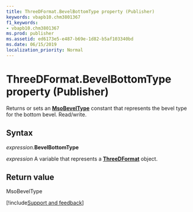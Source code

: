 ```yaml
---
title: ThreeDFormat.BevelBottomType property (Publisher)
keywords: vbapb10.chm3801367
f1_keywords:
- vbapb10.chm3801367
ms.prod: publisher
ms.assetid: ed6173e5-e487-b69e-1d82-b5af103340bd
ms.date: 06/15/2019
localization_priority: Normal
---
```



# ThreeDFormat.BevelBottomType property (Publisher)

Returns or sets an **[MsoBevelType](office.msobeveltype.md)** constant that represents the bevel type for the bottom bevel. Read/write.


## Syntax

_expression_.**BevelBottomType**

_expression_ A variable that represents a **[ThreeDFormat](Publisher.ThreeDFormat.md)** object.


## Return value

MsoBevelType



[!include[Support and feedback](~/includes/feedback-boilerplate.md)]
